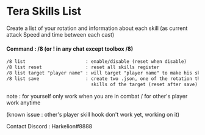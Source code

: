 # Tera Skills List

Create a list of your rotation and information about each skill (as current attack Speed and time between each cast) 

#### Command : /8 (or ! in any chat except toolbox /8) 
```txt
/8 list                      : enable/disable (reset when disable)
/8 list reset                : reset all skills register
/8 list target "player name" : will target "player name" to make his skills list (target by default is yourself)
/8 list save                 : create two .json, one of the rotation the other one of the average animation 
                               skills of the target (reset after save)
```

note : for yourself only work when you are in combat / for other's player work anytime

(known issue : other's player skill hook don't work yet, working on it)

Contact Discord : Harkelion#8888
